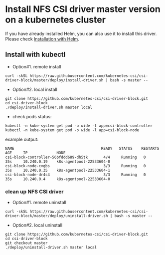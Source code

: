 # Install NFS CSI driver master version on a kubernetes cluster

If you have already installed Helm, you can also use it to install this driver. Please check [Installation with Helm](../charts/README.md).

## Install with kubectl
 - Option#1. remote install
```console
curl -skSL https://raw.githubusercontent.com/kubernetes-csi/csi-driver-block/master/deploy/install-driver.sh | bash -s master --
```

 - Option#2. local install
```console
git clone https://github.com/kubernetes-csi/csi-driver-block.git
cd csi-driver-block
./deploy/install-driver.sh master local
```

- check pods status:
```console
kubectl -n kube-system get pod -o wide -l app=csi-block-controller
kubectl -n kube-system get pod -o wide -l app=csi-block-node
```

example output:

```console
NAME                                       READY   STATUS    RESTARTS   AGE     IP             NODE
csi-block-controller-56bfddd689-dh5tk       4/4     Running   0          35s     10.240.0.19    k8s-agentpool-22533604-0
csi-block-node-cvgbs                        3/3     Running   0          35s     10.240.0.35    k8s-agentpool-22533604-1
csi-block-node-dr4s4                        3/3     Running   0          35s     10.240.0.4     k8s-agentpool-22533604-0
```

### clean up NFS CSI driver
 - Option#1. remote uninstall
```console
curl -skSL https://raw.githubusercontent.com/kubernetes-csi/csi-driver-block/master/deploy/uninstall-driver.sh | bash -s master --
```

 - Option#2. local uninstall
```console
git clone https://github.com/kubernetes-csi/csi-driver-block.git
cd csi-driver-block
git checkout master
./deploy/uninstall-driver.sh master local
```
